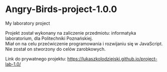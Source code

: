 # Angry-Birds-project-1.0.0
My laboratory project 

Projekt został wykonany na zaliczenie przedmiotu: informatyka laboratorium, dla Politechniki Poznańskiej.  
Miał on na celu przećwiczenie programowania i rozwijaniu się w JavaScript.
Nie został on stworzony do celów zarobkowych. 

Link do prywatnego projektu: https://lukaszkolodziejski.github.io/project-lab-1.0/
